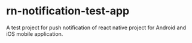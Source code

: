 # rn-notification-test-app
A test project for push notification of react native project for Android and iOS mobile application.
